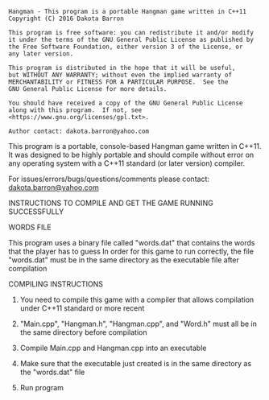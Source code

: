     Hangman - This program is a portable Hangman game written in C++11
    Copyright (C) 2016 Dakota Barron

    This program is free software: you can redistribute it and/or modify
    it under the terms of the GNU General Public License as published by
    the Free Software Foundation, either version 3 of the License, or
    any later version.

    This program is distributed in the hope that it will be useful,
    but WITHOUT ANY WARRANTY; without even the implied warranty of
    MERCHANTABILITY or FITNESS FOR A PARTICULAR PURPOSE.  See the
    GNU General Public License for more details.

    You should have received a copy of the GNU General Public License
    along with this program.  If not, see <https://www.gnu.org/licenses/gpl.txt>.

    Author contact: dakota.barron@yahoo.com

This program is a portable, console-based Hangman game written in C++11.
It was designed to be highly portable and should compile without error on any operating system with a C++11 standard (or later version) compiler.

For issues/errors/bugs/questions/comments please contact: dakota.barron@yahoo.com

INSTRUCTIONS TO COMPILE AND GET THE GAME RUNNING SUCCESSFULLY

WORDS FILE

This program uses a binary file called "words.dat" that contains the words that the player has to guess
In order for this game to run correctly, the file "words.dat" must be in the same directory as the executable file after compilation

COMPILING INSTRUCTIONS

1.	You need to compile this game with a compiler that allows compilation under C++11 standard or more recent

2.	"Main.cpp", "Hangman.h", "Hangman.cpp", and "Word.h" must all be in the same directory before compilation

3.	Compile Main.cpp and Hangman.cpp into an executable

4.	Make sure that the executable just created is in the same directory as the "words.dat" file

5.	Run program
